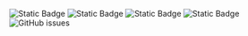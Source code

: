 ![Static Badge](https://img.shields.io/badge/blacklists-60-000000) ![Static Badge](https://img.shields.io/badge/blacklisted-2945738-cc0000) ![Static Badge](https://img.shields.io/badge/whitelisted-2242-00CC00) ![Static Badge](https://img.shields.io/badge/streaming_blacklist-28106-000000) ![GitHub issues](https://img.shields.io/github/issues/fabriziosalmi/blacklists)
